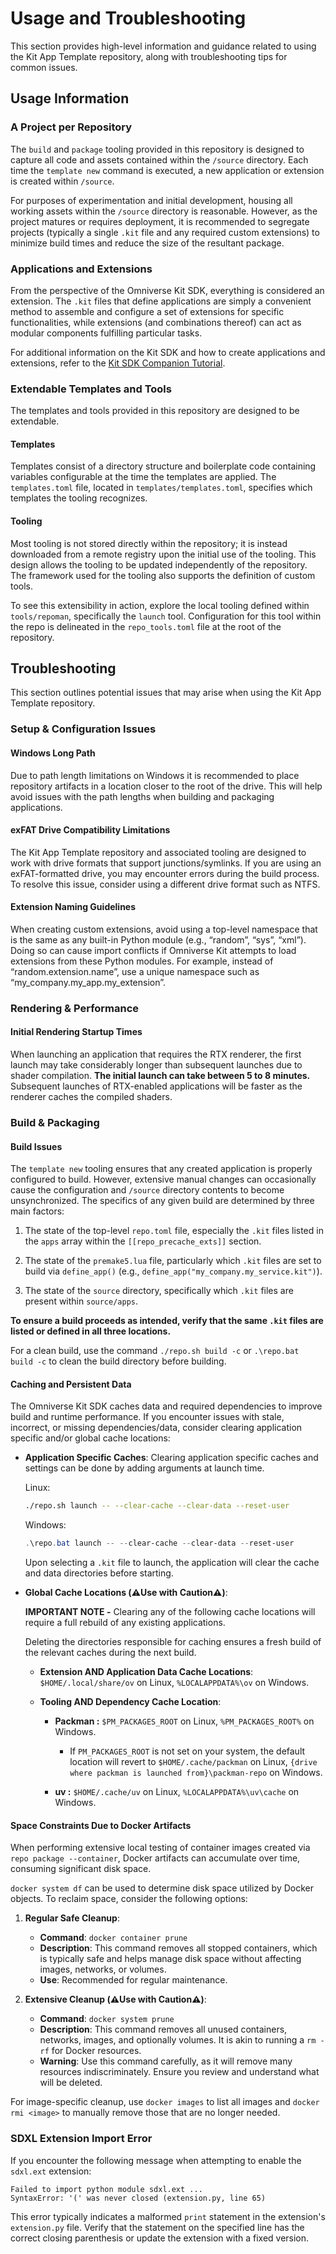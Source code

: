 # Usage and Troubleshooting

This section provides high-level information and guidance related to using the Kit App Template repository, along with troubleshooting tips for common issues.

## Usage Information

### A Project per Repository
The `build` and `package` tooling provided in this repository is designed to capture all code and assets contained within the `/source` directory. Each time the `template new` command is executed, a new application or extension is created within `/source`.

For purposes of experimentation and initial development, housing all working assets within the `/source` directory is reasonable. However, as the project matures or requires deployment, it is recommended to segregate projects (typically a single `.kit` file and any required custom extensions) to minimize build times and reduce the size of the resultant package.

### Applications and Extensions
From the perspective of the Omniverse Kit SDK, everything is considered an extension. The `.kit` files that define applications are simply a convenient method to assemble and configure a set of extensions for specific functionalities, while extensions (and combinations thereof) can act as modular components fulfilling particular tasks.

For additional information on the Kit SDK and how to create applications and extensions, refer to the [Kit SDK Companion Tutorial](https://docs.omniverse.nvidia.com/kit/docs/kit-app-template/latest/docs/intro.html).

### Extendable Templates and Tools
The templates and tools provided in this repository are designed to be extendable.

#### Templates
Templates consist of a directory structure and boilerplate code containing variables configurable at the time the templates are applied. The `templates.toml` file, located in `templates/templates.toml`, specifies which templates the tooling recognizes.

#### Tooling
Most tooling is not stored directly within the repository; it is instead downloaded from a remote registry upon the initial use of the tooling. This design allows the tooling to be updated independently of the repository. The framework used for the tooling also supports the definition of custom tools.

To see this extensibility in action, explore the local tooling defined within `tools/repoman`, specifically the `launch` tool. Configuration for this tool within the repo is delineated in the `repo_tools.toml` file at the root of the repository.


## Troubleshooting
This section outlines potential issues that may arise when using the Kit App Template repository.

### Setup & Configuration Issues

#### Windows Long Path
Due to path length limitations on Windows it is recommended to place repository artifacts in a location closer to the root of the drive. This will help avoid issues with the path lengths when building and packaging applications.

#### exFAT Drive Compatibility Limitations
The Kit App Template repository and associated tooling are designed to work with drive formats that support junctions/symlinks. If you are using an exFAT-formatted drive, you may encounter errors during the build process. To resolve this issue, consider using a different drive format such as NTFS.

#### Extension Naming Guidelines
When creating custom extensions, avoid using a top-level namespace that is the same as any built-in Python module (e.g., “random”, “sys”, “xml”). Doing so can cause import conflicts if Omniverse Kit attempts to load extensions from these Python modules. For example, instead of “random.extension.name”, use a unique namespace such as “my_company.my_app.my_extension”.

### Rendering & Performance

#### Initial Rendering Startup Times
When launching an application that requires the RTX renderer, the first launch may take considerably longer than subsequent launches due to shader compilation. **The initial launch can take between 5 to 8 minutes.** Subsequent launches of RTX-enabled applications will be faster as the renderer caches the compiled shaders.

### Build & Packaging

#### Build Issues
The `template new` tooling ensures that any created application is properly configured to build. However, extensive manual changes can occasionally cause the configuration and `/source` directory contents to become unsynchronized. The specifics of any given build are determined by three main factors:

1) The state of the top-level `repo.toml` file, especially the `.kit` files listed in the `apps` array within the `[[repo_precache_exts]]` section.

2) The state of the `premake5.lua` file, particularly which `.kit` files are set to build via `define_app()` (e.g., `define_app("my_company.my_service.kit")`).

3) The state of the `source` directory, specifically which `.kit` files are present within `source/apps`.

**To ensure a build proceeds as intended, verify that the same `.kit` files are listed or defined in all three locations.**

For a clean build, use the command `./repo.sh build -c` or `.\repo.bat build -c` to clean the build directory before building.

#### Caching and Persistent Data
The Omniverse Kit SDK caches data and required dependencies to improve build and runtime performance. If you encounter issues with stale, incorrect, or missing dependencies/data, consider clearing application specific and/or global cache locations:

- **Application Specific Caches**: Clearing application specific caches and settings can be done by adding arguments at launch time.

  Linux:
    ```bash
    ./repo.sh launch -- --clear-cache --clear-data --reset-user
    ```
  Windows:
    ```powershell
    .\repo.bat launch -- --clear-cache --clear-data --reset-user
    ```
  Upon selecting a `.kit` file to launch, the application will clear the cache and data directories before starting.

- **Global Cache Locations (:warning:Use with Caution:warning:)**:

  **IMPORTANT NOTE -** Clearing any of the following cache locations will require a full rebuild of any existing applications.

  Deleting the directories responsible for caching ensures a fresh build of the relevant caches during the next build.

  - **Extension AND Application Data Cache Locations**: `$HOME/.local/share/ov` on Linux, `%LOCALAPPDATA%\ov` on Windows.

  - **Tooling AND Dependency Cache Location**:

    - **Packman :** `$PM_PACKAGES_ROOT` on Linux, `%PM_PACKAGES_ROOT%` on Windows.

      - If `PM_PACKAGES_ROOT` is not set on your system, the default location will revert to `$HOME/.cache/packman` on Linux, `{drive where packman is launched from}\packman-repo` on Windows.

    - **uv :** `$HOME/.cache/uv` on Linux, `%LOCALAPPDATA%\uv\cache` on Windows.



#### Space Constraints Due to Docker Artifacts
When performing extensive local testing of container images created via `repo package --container`, Docker artifacts can accumulate over time, consuming significant disk space.

`docker system df` can be used to determine disk space utilized by Docker objects. To reclaim space, consider the following options:

1. **Regular Safe Cleanup**:
    - **Command**: `docker container prune`
    - **Description**: This command removes all stopped containers, which is typically safe and helps manage disk space without affecting images, networks, or volumes.
    - **Use**: Recommended for regular maintenance.

2. **Extensive Cleanup (:warning:Use with Caution:warning:)**:
    - **Command**: `docker system prune`
    - **Description**: This command removes all unused containers, networks, images, and optionally volumes. It is akin to running a `rm -rf` for Docker resources.
    - **Warning**: Use this command carefully, as it will remove many resources indiscriminately. Ensure you review and understand what will be deleted.

For image-specific cleanup, use `docker images` to list all images and `docker rmi <image>` to manually remove those that are no longer needed.

### SDXL Extension Import Error

If you encounter the following message when attempting to enable the `sdxl.ext` extension:

```text
Failed to import python module sdxl.ext ...
SyntaxError: '(' was never closed (extension.py, line 65)
```

This error typically indicates a malformed `print` statement in the extension's `extension.py` file. Verify that the statement on the specified line has the correct closing parenthesis or update the extension with a fixed version.
